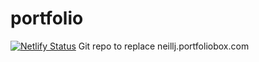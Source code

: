 # portfolio
[![Netlify Status](https://api.netlify.com/api/v1/badges/96df1b5f-d49c-4d90-bb57-64d17c8bbc08/deploy-status)](https://app.netlify.com/sites/dancing-cupcake-c89837/deploys)
Git repo to replace neillj.portfoliobox.com
